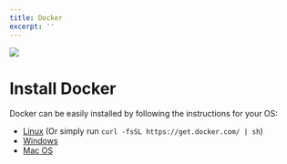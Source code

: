```yaml
---
title: Docker
excerpt: ''
---
```


![](/images/5c0373a-docker.png)

# Install Docker

Docker can be easily installed by following the instructions for your OS:

- [Linux](https://docs.docker.com/linux/step_one/) (Or simply run `curl -fsSL https://get.docker.com/ | sh`)
- [Windows](https://docs.docker.com/windows/step_one/)
- [Mac OS](https://docs.docker.com/mac/step_one/)
